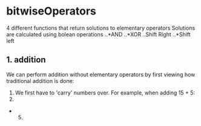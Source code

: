 # bitwiseOperators
4 different functions that return solutions to elementary operators
Solutions are calculated using bolean operations
..*AND
..*XOR
..Shift Right
..*Shift left


## 1. addition
We can perform addition without elementary operators by first viewing how traditional addition is done:
1. We first have to 'carry' numbers over. For example, when adding 15 + 5:
  15.  
  + 5.  




